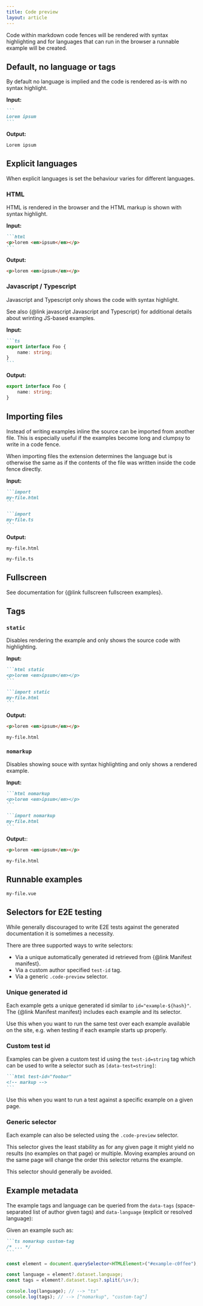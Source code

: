 ```yaml
---
title: Code preview
layout: article
---
```


Code within markdown code fences will be rendered with syntax highlighting and for languages that can run in the browser a runnable example will be created.

## Default, no language or tags

By default no language is implied and the code is rendered as-is with no syntax highlight.

**Input:**

````md
```
Lorem ipsum
```
````

**Output:**

```
Lorem ipsum
```

## Explicit languages

When explicit languages is set the behaviour varies for different languages.

### HTML

HTML is rendered in the browser and the HTML markup is shown with syntax highlight.

**Input:**

````md
```html
<p>lorem <em>ipsum</em></p>
```
````

**Output:**

```html
<p>lorem <em>ipsum</em></p>
```

### Javascript / Typescript

Javascript and Typescript only shows the code with syntax highlight.

See also {@link javascript Javascript and Typescript} for additional details about wrinting JS-based examples.

**Input:**

````md
```ts
export interface Foo {
    name: string;
}
```
````

**Output:**

```ts
export interface Foo {
    name: string;
}
```

## Importing files

Instead of writing examples inline the source can be imported from another file.
This is especially useful if the examples become long and clumpsy to write in a code fence.

When importing files the extension determines the language but is otherwise the same as if the contents of the file was written inside the code fence directly.

**Input:**

````md
```import
my-file.html
```

```import
my-file.ts
```
````

**Output:**

```import
my-file.html
```

```import
my-file.ts
```

## Fullscreen

See documentation for {@link fullscreen fullscreen examples}.

## Tags

### `static`

Disables rendering the example and only shows the source code with highlighting.

**Input:**

````md
```html static
<p>lorem <em>ipsum</em></p>
```

```import static
my-file.html
```
````

**Output:**

```html static
<p>lorem <em>ipsum</em></p>
```

```import static
my-file.html
```

### `nomarkup`

Disables showing souce with syntax highlighting and only shows a rendered example.

**Input:**

````md
```html nomarkup
<p>lorem <em>ipsum</em></p>
```

```import nomarkup
my-file.html
```
````

**Output:**:

```html nomarkup
<p>lorem <em>ipsum</em></p>
```

```import nomarkup
my-file.html
```

## Runnable examples

```import
my-file.vue
```

## Selectors for E2E testing

While generally discouraged to write E2E tests against the generated documentation it is sometimes a necessity.

There are three supported ways to write selectors:

- Via a unique automatically generated id retrieved from {@link Manifest manifest}.
- Via a custom author specified `test-id` tag.
- Via a generic `.code-preview` selector.

### Unique generated id

Each example gets a unique generated id similar to `id="example-${hash}"`.
The {@link Manifest manifest} includes each example and its selector.

Use this when you want to run the same test over each example available on the site, e.g. when testing if each example starts up properly.

### Custom test id

Examples can be given a custom test id using the `test-id=string` tag which can be used to write a selector such as `[data-test=string]`:

````md
```html test-id="foobar"
<!-- markup -->
```
````

Use this when you want to run a test against a specific example on a given page.

### Generic selector

Each example can also be selected using the `.code-preview` selector.

This selector gives the least stability as for any given page it might yield no results (no examples on that page) or multiple.
Moving examples around on the same page will change the order this selector returns the example.

This selector should generally be avoided.

## Example metadata

The example tags and language can be queried from the `data-tags` (space-separated list of author given tags) and `data-language` (explicit or resolved language):

Given an example such as:

````md
```ts nomarkup custom-tag
/* ... */
```
````

```ts
const element = document.querySelector<HTMLElement>("#example-c0ffee");

const language = element?.dataset.language;
const tags = element?.dataset.tags?.split(/\s+/);

console.log(language); // --> "ts"
console.log(tags); // --> ["nomarkup", "custom-tag"]
```

